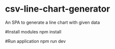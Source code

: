 # csv-line-chart-generator
An SPA to generate a line chart with given data

#Install modules
npm install

#Run application
npm run dev
